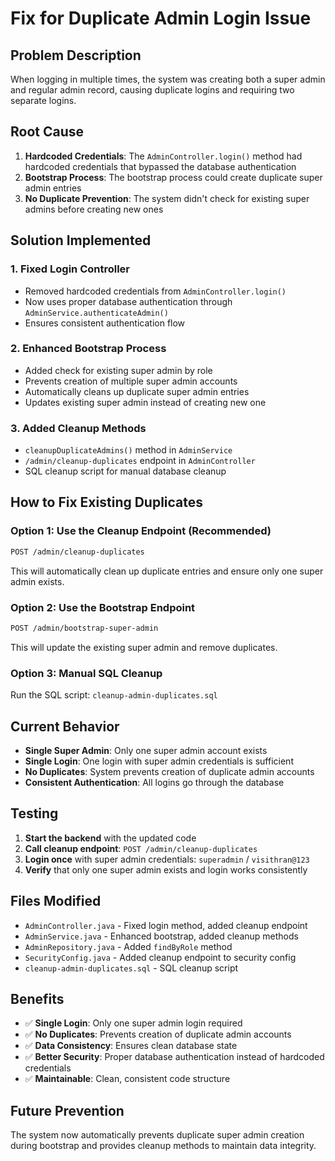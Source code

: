 # Fix for Duplicate Admin Login Issue

## Problem Description
When logging in multiple times, the system was creating both a super admin and regular admin record, causing duplicate logins and requiring two separate logins.

## Root Cause
1. **Hardcoded Credentials**: The `AdminController.login()` method had hardcoded credentials that bypassed the database authentication
2. **Bootstrap Process**: The bootstrap process could create duplicate super admin entries
3. **No Duplicate Prevention**: The system didn't check for existing super admins before creating new ones

## Solution Implemented

### 1. Fixed Login Controller
- Removed hardcoded credentials from `AdminController.login()`
- Now uses proper database authentication through `AdminService.authenticateAdmin()`
- Ensures consistent authentication flow

### 2. Enhanced Bootstrap Process
- Added check for existing super admin by role
- Prevents creation of multiple super admin accounts
- Automatically cleans up duplicate super admin entries
- Updates existing super admin instead of creating new one

### 3. Added Cleanup Methods
- `cleanupDuplicateAdmins()` method in `AdminService`
- `/admin/cleanup-duplicates` endpoint in `AdminController`
- SQL cleanup script for manual database cleanup

## How to Fix Existing Duplicates

### Option 1: Use the Cleanup Endpoint (Recommended)
```bash
POST /admin/cleanup-duplicates
```
This will automatically clean up duplicate entries and ensure only one super admin exists.

### Option 2: Use the Bootstrap Endpoint
```bash
POST /admin/bootstrap-super-admin
```
This will update the existing super admin and remove duplicates.

### Option 3: Manual SQL Cleanup
Run the SQL script: `cleanup-admin-duplicates.sql`

## Current Behavior
- **Single Super Admin**: Only one super admin account exists
- **Single Login**: One login with super admin credentials is sufficient
- **No Duplicates**: System prevents creation of duplicate admin accounts
- **Consistent Authentication**: All logins go through the database

## Testing
1. **Start the backend** with the updated code
2. **Call cleanup endpoint**: `POST /admin/cleanup-duplicates`
3. **Login once** with super admin credentials: `superadmin` / `visithran@123`
4. **Verify** that only one super admin exists and login works consistently

## Files Modified
- `AdminController.java` - Fixed login method, added cleanup endpoint
- `AdminService.java` - Enhanced bootstrap, added cleanup methods
- `AdminRepository.java` - Added `findByRole` method
- `SecurityConfig.java` - Added cleanup endpoint to security config
- `cleanup-admin-duplicates.sql` - SQL cleanup script

## Benefits
- ✅ **Single Login**: Only one super admin login required
- ✅ **No Duplicates**: Prevents creation of duplicate admin accounts
- ✅ **Data Consistency**: Ensures clean database state
- ✅ **Better Security**: Proper database authentication instead of hardcoded credentials
- ✅ **Maintainable**: Clean, consistent code structure

## Future Prevention
The system now automatically prevents duplicate super admin creation during bootstrap and provides cleanup methods to maintain data integrity.
